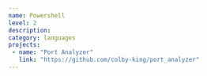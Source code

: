 ```yaml
---
name: Powershell
level: 2
description:
category: languages
projects:
 - name: "Port Analyzer"
   link: "https://github.com/colby-king/port_analyzer"
---
```

